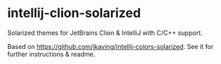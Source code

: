 # intellij-clion-solarized

Solarized themes for JetBrains Clion & IntelliJ with C/C++ support.

Based on https://github.com/jkaving/intellij-colors-solarized. See it for further instructions & readme.
